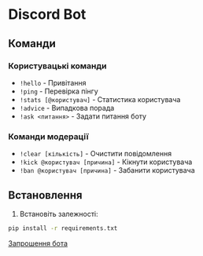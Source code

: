 # Discord Bot

## Команди

### Користувацькі команди
- `!hello` - Привітання
- `!ping` - Перевірка пінгу
- `!stats [@користувач]` - Статистика користувача
- `!advice` - Випадкова порада
- `!ask <питання>` - Задати питання боту

### Команди модерації
- `!clear [кількість]` - Очистити повідомлення
- `!kick @користувач [причина]` - Кікнути користувача
- `!ban @користувач [причина]` - Забанити користувача

## Встановлення

1. Встановіть залежності:
```bash
pip install -r requirements.txt
```

[Запрошення бота](https://discord.com/oauth2/authorize?client_id=1412096558723236063&permissions=3942842523711558&integration_type=0&scope=bot)
